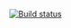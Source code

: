 [![Build status](https://ci.appveyor.com/api/projects/status/ysfooa6aiijli7vf/branch/main?svg=true)](https://ci.appveyor.com/project/MargaritaIko/ahj-tasting/branch/main)
